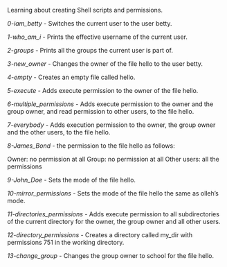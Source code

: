 Learning about creating Shell scripts and permissions. 

*0-iam_betty* - Switches the current user to the user betty.

*1-who_am_i* - Prints the effective username of the current user.

*2-groups* - Prints all the groups the current user is part of.

*3-new_owner* - Changes the owner of the file hello to the user betty.

*4-empty* - Creates an empty file called hello.

*5-execute* - Adds execute permission to the owner of the file hello.

*6-multiple_permissions* - Adds execute permission to the owner and the group owner, and read permission to other users, to the file hello.

*7-everybody* - Adds execution permission to the owner, the group owner and the other users, to the file hello.

*8-James_Bond* - the permission to the file hello as follows:

Owner: no permission at all
Group: no permission at all
Other users: all the permissions

*9-John_Doe* - Sets the mode of the file hello.

*10-mirror_permissions* - Sets the mode of the file hello the same as olleh’s mode.

*11-directories_permissions* - Adds execute permission to all subdirectories of the current directory for the owner, the group owner and all other users.

*12-directory_permissions* - Creates a directory called my_dir with permissions 751 in the working directory. 

*13-change_group* - Changes the group owner to school for the file hello.

